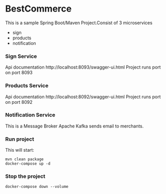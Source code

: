 # BestCommerce

This is a sample Spring Boot/Maven Project.Consist of 3 microservices 
* sign
* products
* notification

### Sign Service
 Api documentation  http://localhost:8093/swagger-ui.html
 Project runs port on port 8093
 
### Products Service
Api documentation http://localhost:8092/swagger-ui.html 
 Project runs port on port 8092

### Notification Service 
This is a Message Broker Apache Kafka sends email to merchants.
### Run project

This will start:

    mvn clean package
    docker-compose up -d
   
    
### Stop the project 

    docker-compose down --volume


